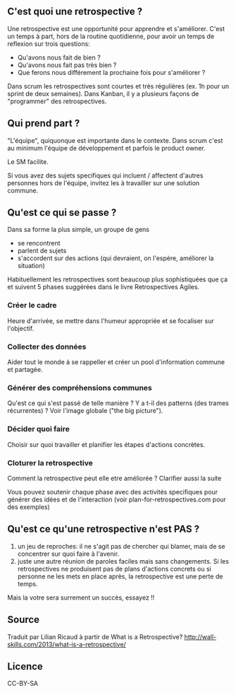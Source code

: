 
## C'est quoi une retrospective ?
Une retrospective est une opportunité pour apprendre et s'améliorer. C'est un temps à part, hors de la routine quotidienne, pour avoir un temps de reflexion sur trois questions:

* Qu'avons nous fait de bien ?
* Qu'avons nous fait pas très bien ?
* Que ferons nous différement la prochaine fois pour s'améliorer ?

Dans scrum les retrospectives sont courtes et très régulières (ex. 1h pour un sprint de deux semaines). Dans Kanban, il y a plusieurs façons de "programmer" des retrospectives.

## Qui prend part ?

"L'équipe", quiquonque est importante dans le contexte. Dans scrum c'est au minimum l'équipe de développement et parfois le product owner. 

Le SM facilite.

Si vous avez des sujets specifiques qui incluent / affectent d'autres personnes hors de l'équipe, invitez les à travailler sur une solution commune.

## Qu'est ce qui se passe ?

Dans sa forme la plus simple, un groupe de gens
* se rencontrent
* parlent de sujets
* s'accordent sur des actions (qui devraient, on l'espère, améliorer la situation)

Habituellement les retrospectives sont beaucoup plus sophistiquées que ça et suivent 5 phases suggérées dans le livre Retrospectives Agiles.

### Créer le cadre

Heure d'arrivée, se mettre dans l'humeur appropriée et se focaliser sur l'objectif.

### Collecter des données

Aider tout le monde à se rappeller et créer un pool d'information commune et partagée.

### Générer des compréhensions communes

Qu'est ce qui s'est passé de telle manière ? Y a t-il des patterns (des trames récurrentes) ? Voir l'image globale ("the big picture").

### Décider quoi faire

Choisir sur quoi travailler et planifier les étapes d'actions concrètes.

### Cloturer la retrospective

Comment la retrospective peut elle etre améliorée ? Clarifier aussi la suite

Vous pouvez soutenir chaque phase avec des activités specifiques pour générer des idées et de l'interaction (voir plan-for-retrospectives.com pour des exemples)

## Qu'est ce qu'une retrospective n'est PAS ?

1. un jeu de reproches: il ne s'agit pas de chercher qui blamer, mais de se concentrer sur quoi faire à l'avenir.
2. juste une autre réunion de paroles faciles mais sans changements. Si les retrospectives ne produisent pas de plans d'actions concrets ou si personne ne les mets en place après, la retrospective est une perte de temps.

Mais la votre sera surrement un succès, essayez !!

## Source
Traduit par Lilian Ricaud à partir de What is a Retrospective?
http://wall-skills.com/2013/what-is-a-retrospective/

## Licence
CC-BY-SA
  
